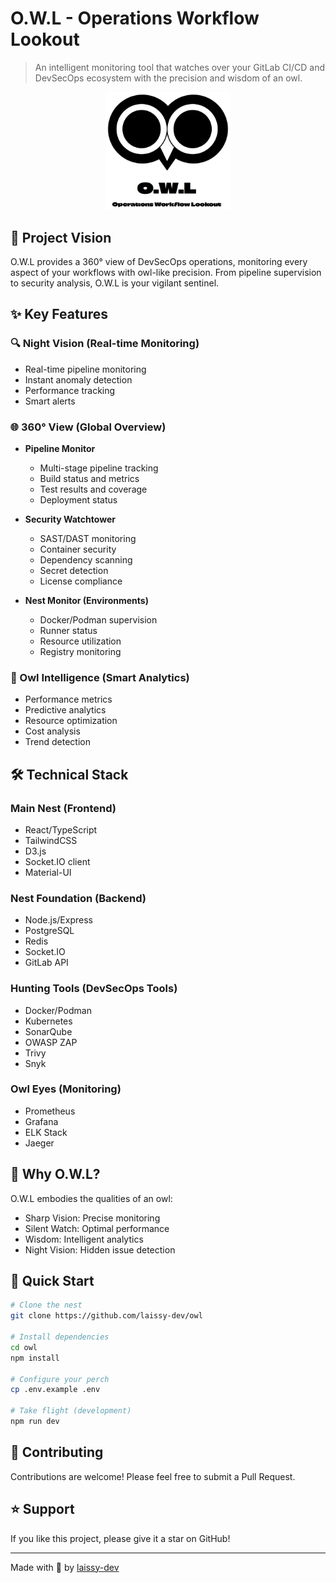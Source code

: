 # O.W.L - Operations Workflow Lookout

> An intelligent monitoring tool that watches over your GitLab CI/CD and DevSecOps ecosystem with the precision and wisdom of an owl.

<div align="center">
  <img src="./assets/images/owl-logo.png" alt="O.W.L Logo" width="200">
</div>

## 🦉 Project Vision

O.W.L provides a 360° view of DevSecOps operations, monitoring every aspect of your workflows with owl-like precision. From pipeline supervision to security analysis, O.W.L is your vigilant sentinel.

## ✨ Key Features

### 🔍 Night Vision (Real-time Monitoring)

* Real-time pipeline monitoring
* Instant anomaly detection
* Performance tracking
* Smart alerts

### 🌐 360° View (Global Overview)

* **Pipeline Monitor**
  
  * Multi-stage pipeline tracking
  * Build status and metrics
  * Test results and coverage
  * Deployment status

* **Security Watchtower**
  
  * SAST/DAST monitoring
  * Container security
  * Dependency scanning
  * Secret detection
  * License compliance

* **Nest Monitor (Environments)**
  
  * Docker/Podman supervision
  * Runner status
  * Resource utilization
  * Registry monitoring

### 🧠 Owl Intelligence (Smart Analytics)

* Performance metrics
* Predictive analytics
* Resource optimization
* Cost analysis
* Trend detection

## 🛠️ Technical Stack

### Main Nest (Frontend)

* React/TypeScript
* TailwindCSS
* D3.js
* Socket.IO client
* Material-UI

### Nest Foundation (Backend)

* Node.js/Express
* PostgreSQL
* Redis
* Socket.IO
* GitLab API

### Hunting Tools (DevSecOps Tools)

* Docker/Podman
* Kubernetes
* SonarQube
* OWASP ZAP
* Trivy
* Snyk

### Owl Eyes (Monitoring)

* Prometheus
* Grafana
* ELK Stack
* Jaeger

## 🦉 Why O.W.L?

O.W.L embodies the qualities of an owl:

* Sharp Vision: Precise monitoring
* Silent Watch: Optimal performance
* Wisdom: Intelligent analytics
* Night Vision: Hidden issue detection

## 🚀 Quick Start

```bash
# Clone the nest
git clone https://github.com/laissy-dev/owl

# Install dependencies
cd owl
npm install

# Configure your perch
cp .env.example .env

# Take flight (development)
npm run dev
```

## 🤝 Contributing

Contributions are welcome! Please feel free to submit a Pull Request.

## ⭐ Support

If you like this project, please give it a star on GitHub!

---

Made with 🦉 by [laissy-dev](https://github.com/laissy-dev)
